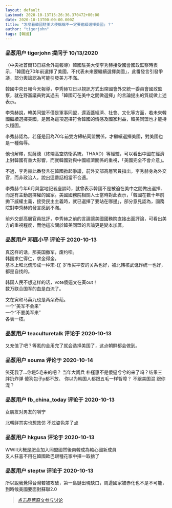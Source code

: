 ```yaml
---
layout: default
Lastmod: 2020-10-13T15:26:36.370472+00:00
date: 2020-10-13T00:00:00.000Z
title: "怎麼看韓國駐美大使稱稱不一定要繼續選擇美國」？"
author: "tigerjohn"
tags: [韓國]
---
```



### 品葱用户 **tigerjohn** 提问于 10/13/2020
    
（中央社首爾13日綜合外電報導）韓國駐美大使李秀赫接受國會國政監察時表示，「韓國在70年前選擇了美國，不代表未來要繼續選擇美國」，此番發言引發爭議，部分輿論認為可能引發美方不滿。  
  
韓國中央日報今天報導，李秀赫12日以視訊方式出席國會外交統一委員會國政監察，就在野黨議員對其過去「韓國可在美中之間做選擇」的言論提出的質疑做上述表示。  
  
李秀赫說，韓美同盟不僅是軍事同盟，還涵蓋經濟、社會、文化等方面，若未來韓國繼續選擇美國，是因為這項選擇符合韓國的情感及國家利益，韓美同盟也才能持久穩固。  
  
李秀赫認為，若僅是因為70年前雙方締結同盟關係，才繼續選擇美國，對美國也是一種侮辱。  
  
他也解釋，就薩德（終端高空防衛系統，THAAD）等經驗，可以看出中國在經濟上對韓國有重大影響，而就韓國對與中國經濟關係的重視，「美國完全不會介意」。  
  
不過，李秀赫此番發言在韓國掀起爭議，前外交部高層官員指出，李秀赫身為外交官，而非政治人，說出這番話相當不合適。  
  
李秀赫今年6月與當地記者座談時，就曾表示韓國不是被迫在美中之間做出選擇、而是有主動選擇權的國家。美國國務院相關人士當時對此表示，「韓國在數十年前拋下威權主義，接受民主主義時，就已選擇了要站在哪邊」，部分意見認為，國務院對李秀赫的發言感到不滿。  
  
前外交部高層官員批評，李秀赫之前的言論讓美國國務院直接出面評論，可看出美方的重視程度，而他這次關於韓美同盟的言論更是變本加厲。
    
                

### 品葱用户 **邓匪小平** 评论于 2020-10-13
        
真这样的话，那美国撤军，废约呗。  
韩国求仁得仁，求金得金。  
基本上和北傀形成一种宋-辽 岁币买平安的关系也好，被北韩核武讹诈统一也好，都是自找的。  
  
韩国人民不想这样的话，vote傻逼文在寅out！  
数万联合国军的血是白流了。  
  
文在寅和马英九也是两朵奇葩。  
一个“美军不会来”  
一个“不要美军来”  
各表一枝。
        
                

### 品葱用户 **teaculturetalk** 评论于 2020-10-13
        
又充值了吧？等氪的金用完了就会选择美国了，这点朝鲜都会做到。
        
                

### 品葱用户 **souma** 评论于 2020-10-14
        
笑死我了...你是5毛来的吧？ 当年大阅兵 朴槿惠不是傻逼兮兮的来了吗？结果三胖扔炸弹 傻狗包子p都不放、 你以为韩国人都跟五毛一样智障？ 不跟美国混 跟你混？
        
                

### 品葱用户 **fb_china_today** 评论于 2020-10-13
        
女朋友对男友的嗔宁  
  
北朝鲜其实也想效仿 不过姿色差了点
        
                

### 品葱用户 **hkgusa** 评论于 2020-10-13
        
WWIII大概是肥金加入同盟國然後南韓成為軸心國新成員  
支人狂喜不用在韓國歐巴跟種花家中擇一取捨了
        
                

### 品葱用户 **steptw** 评论于 2020-10-13
        
所以說我覺得台灣若被攻破，第一島鏈出現缺口，周邊國家被赤化也不是不可能，到時候美國要面對蘇聯2.0
        
                





> [点击品葱原文参与讨论](https://pincong.rocks/question/32166)

